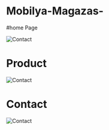 # Mobilya-Magazas-
#home Page

![Contact](https://imgyukle.com/f/2022/11/11/JQk6wM.jpg)


# Product

![Contact](https://imgyukle.com/f/2022/11/11/JQk0Z8.jpg)


# Contact

![Contact](https://imgyukle.com/f/2022/11/11/JQkg1I.png)
